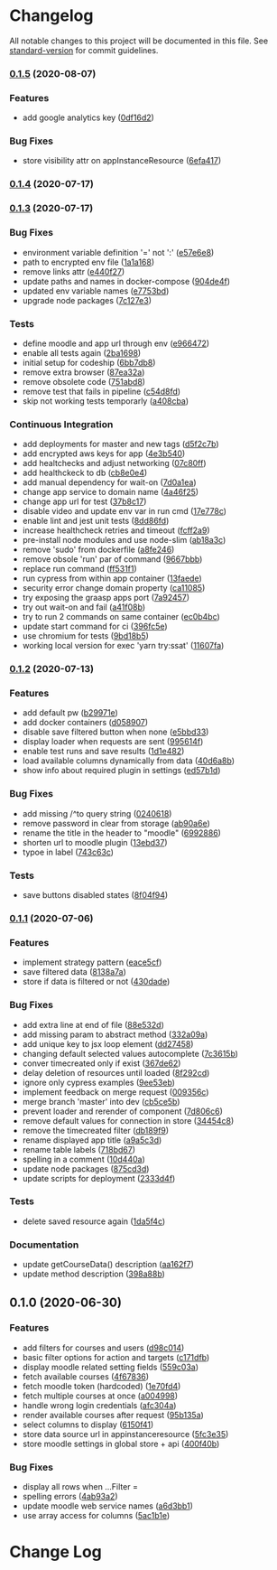 # Changelog

All notable changes to this project will be documented in this file. See [standard-version](https://github.com/conventional-changelog/standard-version) for commit guidelines.

### [0.1.5](https://github.com/graasp/graasp-app-moodle/compare/v0.1.4...v0.1.5) (2020-08-07)

### Features

- add google analytics key ([0df16d2](https://github.com/graasp/graasp-app-moodle/commit/0df16d2d31a2fe9cee4d0baf1b955be3b20985d1))

### Bug Fixes

- store visibility attr on appInstanceResource ([6efa417](https://github.com/graasp/graasp-app-moodle/commit/6efa41732ed40ec3b5e17795fc3e49029513c777))

### [0.1.4](https://github.com/graasp/graasp-app-moodle/compare/v0.1.3...v0.1.4) (2020-07-17)

### [0.1.3](https://github.com/graasp/graasp-app-moodle/compare/v0.1.2...v0.1.3) (2020-07-17)

### Bug Fixes

- environment variable definition '=' not ':' ([e57e6e8](https://github.com/graasp/graasp-app-moodle/commit/e57e6e8dad3e9901f6cfa1a8eb843702ea62f47e))
- path to encrypted env file ([1a1a168](https://github.com/graasp/graasp-app-moodle/commit/1a1a168efe39b1b70716c715f0ae6fb529e3661d))
- remove links attr ([e440f27](https://github.com/graasp/graasp-app-moodle/commit/e440f271ea17ddb85370467f2fb8d7f011b63179))
- update paths and names in docker-compose ([904de4f](https://github.com/graasp/graasp-app-moodle/commit/904de4fc19579e1c21e6153689c28996b7dfc9d2))
- updated env variable names ([e7753bd](https://github.com/graasp/graasp-app-moodle/commit/e7753bd3a4531ed81288868905e4b313cecb46f8))
- upgrade node packages ([7c127e3](https://github.com/graasp/graasp-app-moodle/commit/7c127e3a8460ed7d2259d82f746b295ca220a6f6))

### Tests

- define moodle and app url through env ([e966472](https://github.com/graasp/graasp-app-moodle/commit/e966472f1b63ce227a396235c79b157d7606073d))
- enable all tests again ([2ba1698](https://github.com/graasp/graasp-app-moodle/commit/2ba16985989611f49fb3e2abecd5c33d1fca2d0b))
- initial setup for codeship ([6bb7db8](https://github.com/graasp/graasp-app-moodle/commit/6bb7db88d7a4683214b45e2d1688d071c39d3186))
- remove extra browser ([87ea32a](https://github.com/graasp/graasp-app-moodle/commit/87ea32af8ead5b80ac2418e41a6ad6cedb6d4048))
- remove obsolete code ([751abd8](https://github.com/graasp/graasp-app-moodle/commit/751abd89240c36e4e404eaea91d3dcea393b3a76))
- remove test that fails in pipeline ([c54d8fd](https://github.com/graasp/graasp-app-moodle/commit/c54d8fdc05296e5b8a12a1b90021fc7ab5e565b7))
- skip not working tests temporarly ([a408cba](https://github.com/graasp/graasp-app-moodle/commit/a408cbac5ff44a4f118f7978af16c3049735d452))

### Continuous Integration

- add deployments for master and new tags ([d5f2c7b](https://github.com/graasp/graasp-app-moodle/commit/d5f2c7b8ce83a17317a2f8558a3a6e396eac7cc0))
- add encrypted aws keys for app ([4e3b540](https://github.com/graasp/graasp-app-moodle/commit/4e3b540a7e0e53b6992394bc92f23ab35e66eeb4))
- add healtchecks and adjust networking ([07c80ff](https://github.com/graasp/graasp-app-moodle/commit/07c80ff5d696e98561b69f74b2a931cf54836d77))
- add healthckeck to db ([cb8e0e4](https://github.com/graasp/graasp-app-moodle/commit/cb8e0e430e59e8379d8c697a44c302bbbe2ec233))
- add manual dependency for wait-on ([7d0a1ea](https://github.com/graasp/graasp-app-moodle/commit/7d0a1ea18b2f86289f01aee0813b415fe3fb0719))
- change app service to domain name ([4a46f25](https://github.com/graasp/graasp-app-moodle/commit/4a46f25ac2ea88e7883a05a4b1a00eb9f735d671))
- change app url for test ([37b8c17](https://github.com/graasp/graasp-app-moodle/commit/37b8c17d8e6022b5964e5874330f1d53fb7d64db))
- disable video and update env var in run cmd ([17e778c](https://github.com/graasp/graasp-app-moodle/commit/17e778c8afa25ce23b2c34bbe6e8b08d34eb150c))
- enable lint and jest unit tests ([8dd86fd](https://github.com/graasp/graasp-app-moodle/commit/8dd86fdb6a7c4e64cebd5c18b2f73d390054304e))
- increase healthcheck retries and timeout ([fcff2a9](https://github.com/graasp/graasp-app-moodle/commit/fcff2a97e057e3a8553757e4e770b69b984c2988))
- pre-install node modules and use node-slim ([ab18a3c](https://github.com/graasp/graasp-app-moodle/commit/ab18a3ca575147fcfc9e64809482461b5227b553))
- remove 'sudo' from dockerfile ([a8fe246](https://github.com/graasp/graasp-app-moodle/commit/a8fe2462134d4dc74161f9f658256daf178717db))
- remove obsole 'run' par of command ([9667bbb](https://github.com/graasp/graasp-app-moodle/commit/9667bbb61330f4f11140154cfd54a6279dd82548))
- replace run command ([ff531f1](https://github.com/graasp/graasp-app-moodle/commit/ff531f1632c5d0f1a188a341be3c2fffce36fe6c))
- run cypress from within app container ([13faede](https://github.com/graasp/graasp-app-moodle/commit/13faede0e99c5b6035f08d811b015355697a180c))
- security error change domain property ([ca11085](https://github.com/graasp/graasp-app-moodle/commit/ca110851244fe59113efb35c2443f1a365fc80c9))
- try exposing the graasp apps port ([7a92457](https://github.com/graasp/graasp-app-moodle/commit/7a92457a5abae362268b5610a1c760e50299ed24))
- try out wait-on and fail ([a41f08b](https://github.com/graasp/graasp-app-moodle/commit/a41f08b56d11b9adfa1d1b6a189eb4b9d38fb0aa))
- try to run 2 commands on same container ([ec0b4bc](https://github.com/graasp/graasp-app-moodle/commit/ec0b4bc61df56c9001581dec7102bdd05a086ee8))
- update start command for ci ([396fc5e](https://github.com/graasp/graasp-app-moodle/commit/396fc5e21ff99752b20a724b5eada87c9597164a))
- use chromium for tests ([9bd18b5](https://github.com/graasp/graasp-app-moodle/commit/9bd18b5bbc9d9e0a4b89212aca6f93a88333c22a))
- working local version for exec 'yarn try:ssat' ([11607fa](https://github.com/graasp/graasp-app-moodle/commit/11607fad90078b6fc93f21e8430b57937cc699d8))

### [0.1.2](https://github.com/graasp/graasp-app-moodle/compare/v0.1.1...v0.1.2) (2020-07-13)

### Features

- add default pw ([b29971e](https://github.com/graasp/graasp-app-moodle/commit/b29971e9ee1721a8d3efe11fc55116cb68f800df))
- add docker containers ([d058907](https://github.com/graasp/graasp-app-moodle/commit/d058907c7a6331c83f58d74b7af22555c268a126))
- disable save filtered button when none ([e5bbd33](https://github.com/graasp/graasp-app-moodle/commit/e5bbd33f09e0b0a490a2547d77601ecb17e2fd3a))
- display loader when requests are sent ([995614f](https://github.com/graasp/graasp-app-moodle/commit/995614f9b0518d0dce8382cb4bcd43d3d02a410e))
- enable test runs and save results ([1d1e482](https://github.com/graasp/graasp-app-moodle/commit/1d1e482b635b380561df67bb2ca59e8ac60e0820))
- load available columns dynamically from data ([40d6a8b](https://github.com/graasp/graasp-app-moodle/commit/40d6a8b3d90c166715b661d6c2c81ae490699828))
- show info about required plugin in settings ([ed57b1d](https://github.com/graasp/graasp-app-moodle/commit/ed57b1dda32b9c34f74844a3afb7e6416af3734a))

### Bug Fixes

- add missing /^to query string ([0240618](https://github.com/graasp/graasp-app-moodle/commit/0240618e37710593e09279d924405738e598a684))
- remove password in clear from storage ([ab90a6e](https://github.com/graasp/graasp-app-moodle/commit/ab90a6e0433b47aa167635534fee16746c8bfc6b))
- rename the title in the header to "moodle" ([6992886](https://github.com/graasp/graasp-app-moodle/commit/699288630d517cce0cf4f362cb1b7a909f53aa40))
- shorten url to moodle plugin ([13ebd37](https://github.com/graasp/graasp-app-moodle/commit/13ebd37ba9b46b6a2ea0e44537f527f97c7eafd7))
- typoe in label ([743c63c](https://github.com/graasp/graasp-app-moodle/commit/743c63ccbbe03775c101ac128bc3b4f56879b080))

### Tests

- save buttons disabled states ([8f04f94](https://github.com/graasp/graasp-app-moodle/commit/8f04f94d0c9e7d4cf89d6277ab882af8e3a791c7))

### [0.1.1](https://github.com/graasp/graasp-app-moodle/compare/v0.1.0...v0.1.1) (2020-07-06)

### Features

- implement strategy pattern ([eace5cf](https://github.com/graasp/graasp-app-moodle/commit/eace5cfe5501f16b7bf90afd40847feecc8b34ee))
- save filtered data ([8138a7a](https://github.com/graasp/graasp-app-moodle/commit/8138a7a7fd556adba53d87e712c2b2e2918d37c1))
- store if data is filtered or not ([430dade](https://github.com/graasp/graasp-app-moodle/commit/430dade9139c083c4fa91c660f1e769f2e4e3bec))

### Bug Fixes

- add extra line at end of file ([88e532d](https://github.com/graasp/graasp-app-moodle/commit/88e532d59d2cf5940d7dd2b685283c4208618f85))
- add missing param to abstract method ([332a09a](https://github.com/graasp/graasp-app-moodle/commit/332a09a67ba561c88fdbe3b48522c35f69a68635))
- add unique key to jsx loop element ([dd27458](https://github.com/graasp/graasp-app-moodle/commit/dd274582e1b9966bdae2a8a0bd8b99e62dc6bce3))
- changing default selected values autocomplete ([7c3615b](https://github.com/graasp/graasp-app-moodle/commit/7c3615b135733f7aefcb36948c55a3f7ec91efd7))
- conver timecreated only if exist ([367de62](https://github.com/graasp/graasp-app-moodle/commit/367de62d2f4d6b6fac87ea8d65a7b581e8e7a734))
- delay deletion of resources until loaded ([8f292cd](https://github.com/graasp/graasp-app-moodle/commit/8f292cdf42300a86f07c77e20609d66ec56ac29b))
- ignore only cypress examples ([9ee53eb](https://github.com/graasp/graasp-app-moodle/commit/9ee53eb51f9a01dc6805f5235a997d138eedf9a7))
- implement feedback on merge request ([009356c](https://github.com/graasp/graasp-app-moodle/commit/009356c6dbc3fd729c0e0ea982055d360286dc28))
- merge branch 'master' into dev ([cb5ce5b](https://github.com/graasp/graasp-app-moodle/commit/cb5ce5bffe7aa86688f1dbc83bbc86930e7119dd))
- prevent loader and rerender of component ([7d806c6](https://github.com/graasp/graasp-app-moodle/commit/7d806c6f2a178fad2b79fd8cd5e3c43e91aa55b6))
- remove default values for connection in store ([34454c8](https://github.com/graasp/graasp-app-moodle/commit/34454c82ced5b52787395da7f11e71389f8251f4))
- remove the timecreated filter ([db189f9](https://github.com/graasp/graasp-app-moodle/commit/db189f94ba79d7c4df394cb3ed1bb8e27f870dde))
- rename displayed app title ([a9a5c3d](https://github.com/graasp/graasp-app-moodle/commit/a9a5c3d6a46146603bc53e147b5fcbc47c6b4c60))
- rename table labels ([718bd67](https://github.com/graasp/graasp-app-moodle/commit/718bd67b91845b4a9a2f565b57dcf64d4808090e))
- spelling in a comment ([10d440a](https://github.com/graasp/graasp-app-moodle/commit/10d440aa115051686f382afe70ac22ec61ec9ea9))
- update node packages ([875cd3d](https://github.com/graasp/graasp-app-moodle/commit/875cd3dcba89ebe307dfde044187b48c5736125f))
- update scripts for deployment ([2333d4f](https://github.com/graasp/graasp-app-moodle/commit/2333d4f3da5abf50dc3a053f7e5748201c7a399c))

### Tests

- delete saved resource again ([1da5f4c](https://github.com/graasp/graasp-app-moodle/commit/1da5f4c59d9a4770505c3606710384ffb0128dbe))

### Documentation

- update getCourseData() description ([aa162f7](https://github.com/graasp/graasp-app-moodle/commit/aa162f7d4641b860ba851c4eb1cd52cf996e07d4))
- update method description ([398a88b](https://github.com/graasp/graasp-app-moodle/commit/398a88b92098eaa83f77e1620ba387d2994aa335))

## 0.1.0 (2020-06-30)

### Features

- add filters for courses and users ([d98c014](https://github.com/graasp/graasp-app-moodle/commit/d98c014db12e733a9d024a85525812d36fe4743d))
- basic filter options for action and targets ([c171dfb](https://github.com/graasp/graasp-app-moodle/commit/c171dfb97f04154d2c28cd528d77ac27b00d9fa6))
- display moodle related setting fields ([559c03a](https://github.com/graasp/graasp-app-moodle/commit/559c03a9f856e28dc90e917e9de3f7cd26981301))
- fetch available courses ([4f67836](https://github.com/graasp/graasp-app-moodle/commit/4f67836e0eb092a51215b5fc45b0e51bbf50dfec))
- fetch moodle token (hardcoded) ([1e70fd4](https://github.com/graasp/graasp-app-moodle/commit/1e70fd4730aa754587488228d3e2256c49f7cc76))
- fetch multiple courses at once ([a004998](https://github.com/graasp/graasp-app-moodle/commit/a004998e581f0e8b4ec85b2474098fc197bdc08b))
- handle wrong login credentials ([afc304a](https://github.com/graasp/graasp-app-moodle/commit/afc304aeb5d629b20a2ef6c674477986207368d1))
- render available courses after request ([95b135a](https://github.com/graasp/graasp-app-moodle/commit/95b135af2147a2aa390fd25f4f6b73e9914ac116))
- select columns to display ([6150f41](https://github.com/graasp/graasp-app-moodle/commit/6150f41c94c9f800c908c740180666ce43e5909d))
- store data source url in appinstanceresource ([5fc3e35](https://github.com/graasp/graasp-app-moodle/commit/5fc3e35dc0fde6b71e3e192ce0af6293d4069760))
- store moodle settings in global store + api ([400f40b](https://github.com/graasp/graasp-app-moodle/commit/400f40b42de798a48135eeae186be3ad72d997d6))

### Bug Fixes

- display all rows when ...Filter = [](<[1277c2c](https://github.com/graasp/graasp-app-moodle/commit/1277c2c1c8b5988c9362557b6a011fb7262c3bf4)>)
- spelling errors ([4ab93a2](https://github.com/graasp/graasp-app-moodle/commit/4ab93a25910ba1af4cc4db0a255c7ddc9c31293b))
- update moodle web service names ([a6d3bb1](https://github.com/graasp/graasp-app-moodle/commit/a6d3bb1ae8d7c587cb238b9da5c8d3319e601b1f))
- use array access for columns ([5ac1b1e](https://github.com/graasp/graasp-app-moodle/commit/5ac1b1edf7c147f3e6d4cb9b791910bc72ecbb76))

# Change Log
